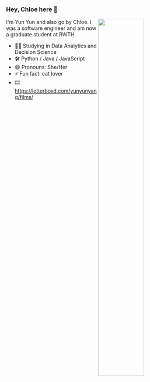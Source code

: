 ### Hey, Chloe here 👋

[<img align="right" width="50%" src="https://github-readme-stats.vercel.app/api/top-langs/?username=yunyunyang&layout=compact">](https://github.com/yunyunyang/github-readme-stats)


I'm Yun Yun and also go by Chloe. I was a software engineer and am now a graduate student at RWTH.

- 👩‍💻 Studying in Data Analytics and Decision Science
- 🛠 Python / Java / JavaScript
- 😄 Pronouns: She/Her
- ⚡ Fun fact: cat lover
- 🎞 https://letterboxd.com/yunyunyang/films/

<!--
**yunyunyang/yunyunyang** is a ✨ _special_ ✨ repository because its `README.md` (this file) appears on your GitHub profile.

Here are some ideas to get you started:

- 🔭 I’m currently working on ...
- 🌱 I’m currently learning ...
- 👯 I’m looking to collaborate on ...
- 🤔 I’m looking for help with ...
- 💬 Ask me about ...
- 📫 How to reach me: ...
- 😄 Pronouns: ...
- ⚡ Fun fact: ...
-->
